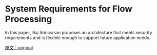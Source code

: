 
# System Requirements for Flow Processing

In this paper, Raj Srinivasan proposes an architecture that meets security requirements and is flexible enough to support future application needs.

[原文｜original](https://insights.sei.cmu.edu/library/system-requirements-for-flow-processing/)
        